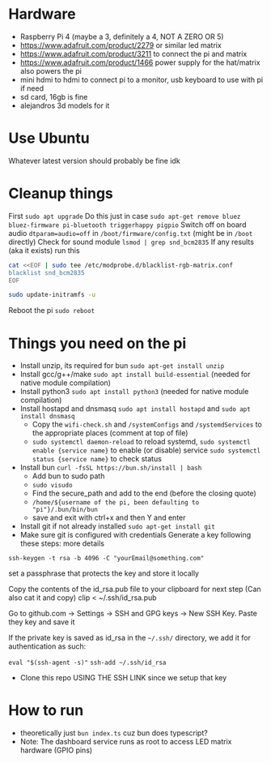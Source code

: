 # Hardware

- Raspberry Pi 4 (maybe a 3, definitely a 4, NOT A ZERO OR 5)
- https://www.adafruit.com/product/2279 or similar led matrix
- https://www.adafruit.com/product/3211 to connect the pi and matrix
- https://www.adafruit.com/product/1466 power supply for the hat/matrix also powers the pi
- mini hdmi to hdmi to connect pi to a monitor, usb keyboard to use with pi if need
- sd card, 16gb is fine
- alejandros 3d models for it

# Use Ubuntu

Whatever latest version should probably be fine idk

# Cleanup things

First
`sudo apt upgrade`
Do this just in case
`sudo apt-get remove bluez bluez-firmware pi-bluetooth triggerhappy pigpio`
Switch off on board audio `dtparam=audio=off` in `/boot/firmware/config.txt` (might be in `/boot` directly)
Check for sound module
`lsmod | grep snd_bcm2835`
If any results (aka it exists) run this

```sh
cat <<EOF | sudo tee /etc/modprobe.d/blacklist-rgb-matrix.conf
blacklist snd_bcm2835
EOF

sudo update-initramfs -u
```

Reboot the pi
`sudo reboot`

# Things you need on the pi

- Install unzip, its required for bun `sudo apt-get install unzip`
- Install gcc/g++/make `sudo apt install build-essential` (needed for native module compilation)
- Install python3 `sudo apt install python3` (needed for native module compilation)
- Install hostapd and dnsmasq `sudo apt install hostapd` and `sudo apt install dnsmasq`
    - Copy the `wifi-check.sh` and `/systemConfigs` and `/systemdServices` to the appropriate places (comment at top of file)
    - `sudo systemctl daemon-reload` to reload systemd, `sudo systemctl enable {service name}` to enable (or disable) service `sudo systemctl status {service name}` to check status
- Install bun `curl -fsSL https://bun.sh/install | bash`
    - Add bun to sudo path
    - `sudo visudo`
    - Find the secure_path and add to the end (before the closing quote)
    - `/home/${username of the pi, been defaulting to "pi"}/.bun/bin/bun`
    - save and exit with ctrl+x and then Y and enter
- Install git if not already installed `sudo apt-get install git`
- Make sure git is configured with credentials
  Generate a key following these steps: more details

`ssh-keygen -t rsa -b 4096 -C "yourEmail@something.com"`

set a passphrase that protects the key and store it locally

Copy the contents of the id_rsa.pub file to your clipboard for next step
(Can also cat it and copy)
clip < ~/.ssh/id_rsa.pub

Go to github.com → Settings → SSH and GPG keys → New SSH Key. Paste they key and save it

If the private key is saved as id_rsa in the `~/.ssh/` directory, we add it for authentication as such:

`eval "$(ssh-agent -s)"`
`ssh-add ~/.ssh/id_rsa`

- Clone this repo USING THE SSH LINK since we setup that key

# How to run

- theoretically just `bun index.ts` cuz bun does typescript?
- Note: The dashboard service runs as root to access LED matrix hardware (GPIO pins)
